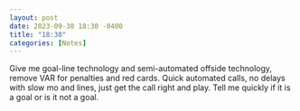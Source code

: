 ```yaml
---
layout: post
date: 2023-09-30 18:30 -0400
title: "18:30"
categories: [Notes]
---
```


Give me goal-line technology and semi-automated offside technology, remove VAR for penalties and red cards. Quick automated calls, no delays with slow mo and lines, just get the call right and play. Tell me quickly if it is a goal or is it not a goal.